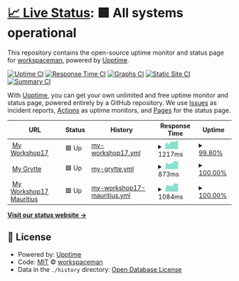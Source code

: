 # [📈 Live Status](https://workspaceman.github.io/workspaceman-upptime): <!--live status--> **🟩 All systems operational**

This repository contains the open-source uptime monitor and status page for [workspaceman](https://workspaceman.github.io/workspaceman-upptime), powered by [Upptime](https://github.com/upptime/upptime).

[![Uptime CI](https://github.com/workspaceman/workspaceman-upptime/workflows/Uptime%20CI/badge.svg)](https://github.com/workspaceman/workspaceman-upptime/actions?query=workflow%3A%22Uptime+CI%22)
[![Response Time CI](https://github.com/workspaceman/workspaceman-upptime/workflows/Response%20Time%20CI/badge.svg)](https://github.com/workspaceman/workspaceman-upptime/actions?query=workflow%3A%22Response+Time+CI%22)
[![Graphs CI](https://github.com/workspaceman/workspaceman-upptime/workflows/Graphs%20CI/badge.svg)](https://github.com/workspaceman/workspaceman-upptime/actions?query=workflow%3A%22Graphs+CI%22)
[![Static Site CI](https://github.com/workspaceman/workspaceman-upptime/workflows/Static%20Site%20CI/badge.svg)](https://github.com/workspaceman/workspaceman-upptime/actions?query=workflow%3A%22Static+Site+CI%22)
[![Summary CI](https://github.com/workspaceman/workspaceman-upptime/workflows/Summary%20CI/badge.svg)](https://github.com/workspaceman/workspaceman-upptime/actions?query=workflow%3A%22Summary+CI%22)

With [Upptime](https://upptime.js.org), you can get your own unlimited and free uptime monitor and status page, powered entirely by a GitHub repository. We use [Issues](https://github.com/workspaceman/workspaceman-upptime/issues) as incident reports, [Actions](https://github.com/workspaceman/workspaceman-upptime/actions) as uptime monitors, and [Pages](https://workspaceman.github.io/workspaceman-upptime) for the status page.

<!--start: status pages-->
<!-- This summary is generated by Upptime (https://github.com/upptime/upptime) -->
<!-- Do not edit this manually, your changes will be overwritten -->
<!-- prettier-ignore -->
| URL | Status | History | Response Time | Uptime |
| --- | ------ | ------- | ------------- | ------ |
| <img alt="" src="https://favicons.githubusercontent.com/my.workshop17.co.za" height="13"> [My Workshop17](https://my.workshop17.co.za) | 🟩 Up | [my-workshop17.yml](https://github.com/WorkSpaceMan/workspaceman-upptime/commits/HEAD/history/my-workshop17.yml) | <details><summary><img alt="Response time graph" src="./graphs/my-workshop17/response-time-week.png" height="20"> 1217ms</summary><br><a href="https://workspaceman.github.io/workspaceman-upptime/history/my-workshop17"><img alt="Response time 1197" src="https://img.shields.io/endpoint?url=https%3A%2F%2Fraw.githubusercontent.com%2FWorkSpaceMan%2Fworkspaceman-upptime%2FHEAD%2Fapi%2Fmy-workshop17%2Fresponse-time.json"></a><br><a href="https://workspaceman.github.io/workspaceman-upptime/history/my-workshop17"><img alt="24-hour response time 1316" src="https://img.shields.io/endpoint?url=https%3A%2F%2Fraw.githubusercontent.com%2FWorkSpaceMan%2Fworkspaceman-upptime%2FHEAD%2Fapi%2Fmy-workshop17%2Fresponse-time-day.json"></a><br><a href="https://workspaceman.github.io/workspaceman-upptime/history/my-workshop17"><img alt="7-day response time 1217" src="https://img.shields.io/endpoint?url=https%3A%2F%2Fraw.githubusercontent.com%2FWorkSpaceMan%2Fworkspaceman-upptime%2FHEAD%2Fapi%2Fmy-workshop17%2Fresponse-time-week.json"></a><br><a href="https://workspaceman.github.io/workspaceman-upptime/history/my-workshop17"><img alt="30-day response time 1197" src="https://img.shields.io/endpoint?url=https%3A%2F%2Fraw.githubusercontent.com%2FWorkSpaceMan%2Fworkspaceman-upptime%2FHEAD%2Fapi%2Fmy-workshop17%2Fresponse-time-month.json"></a><br><a href="https://workspaceman.github.io/workspaceman-upptime/history/my-workshop17"><img alt="1-year response time 1197" src="https://img.shields.io/endpoint?url=https%3A%2F%2Fraw.githubusercontent.com%2FWorkSpaceMan%2Fworkspaceman-upptime%2FHEAD%2Fapi%2Fmy-workshop17%2Fresponse-time-year.json"></a></details> | <details><summary><a href="https://workspaceman.github.io/workspaceman-upptime/history/my-workshop17">99.80%</a></summary><a href="https://workspaceman.github.io/workspaceman-upptime/history/my-workshop17"><img alt="All-time uptime 99.89%" src="https://img.shields.io/endpoint?url=https%3A%2F%2Fraw.githubusercontent.com%2FWorkSpaceMan%2Fworkspaceman-upptime%2FHEAD%2Fapi%2Fmy-workshop17%2Fuptime.json"></a><br><a href="https://workspaceman.github.io/workspaceman-upptime/history/my-workshop17"><img alt="24-hour uptime 100.00%" src="https://img.shields.io/endpoint?url=https%3A%2F%2Fraw.githubusercontent.com%2FWorkSpaceMan%2Fworkspaceman-upptime%2FHEAD%2Fapi%2Fmy-workshop17%2Fuptime-day.json"></a><br><a href="https://workspaceman.github.io/workspaceman-upptime/history/my-workshop17"><img alt="7-day uptime 99.80%" src="https://img.shields.io/endpoint?url=https%3A%2F%2Fraw.githubusercontent.com%2FWorkSpaceMan%2Fworkspaceman-upptime%2FHEAD%2Fapi%2Fmy-workshop17%2Fuptime-week.json"></a><br><a href="https://workspaceman.github.io/workspaceman-upptime/history/my-workshop17"><img alt="30-day uptime 99.89%" src="https://img.shields.io/endpoint?url=https%3A%2F%2Fraw.githubusercontent.com%2FWorkSpaceMan%2Fworkspaceman-upptime%2FHEAD%2Fapi%2Fmy-workshop17%2Fuptime-month.json"></a><br><a href="https://workspaceman.github.io/workspaceman-upptime/history/my-workshop17"><img alt="1-year uptime 99.89%" src="https://img.shields.io/endpoint?url=https%3A%2F%2Fraw.githubusercontent.com%2FWorkSpaceMan%2Fworkspaceman-upptime%2FHEAD%2Fapi%2Fmy-workshop17%2Fuptime-year.json"></a></details>
| <img alt="" src="https://favicons.githubusercontent.com/my.grytte.nl" height="13"> [My Grytte](https://my.grytte.nl) | 🟩 Up | [my-grytte.yml](https://github.com/WorkSpaceMan/workspaceman-upptime/commits/HEAD/history/my-grytte.yml) | <details><summary><img alt="Response time graph" src="./graphs/my-grytte/response-time-week.png" height="20"> 873ms</summary><br><a href="https://workspaceman.github.io/workspaceman-upptime/history/my-grytte"><img alt="Response time 830" src="https://img.shields.io/endpoint?url=https%3A%2F%2Fraw.githubusercontent.com%2FWorkSpaceMan%2Fworkspaceman-upptime%2FHEAD%2Fapi%2Fmy-grytte%2Fresponse-time.json"></a><br><a href="https://workspaceman.github.io/workspaceman-upptime/history/my-grytte"><img alt="24-hour response time 1085" src="https://img.shields.io/endpoint?url=https%3A%2F%2Fraw.githubusercontent.com%2FWorkSpaceMan%2Fworkspaceman-upptime%2FHEAD%2Fapi%2Fmy-grytte%2Fresponse-time-day.json"></a><br><a href="https://workspaceman.github.io/workspaceman-upptime/history/my-grytte"><img alt="7-day response time 873" src="https://img.shields.io/endpoint?url=https%3A%2F%2Fraw.githubusercontent.com%2FWorkSpaceMan%2Fworkspaceman-upptime%2FHEAD%2Fapi%2Fmy-grytte%2Fresponse-time-week.json"></a><br><a href="https://workspaceman.github.io/workspaceman-upptime/history/my-grytte"><img alt="30-day response time 830" src="https://img.shields.io/endpoint?url=https%3A%2F%2Fraw.githubusercontent.com%2FWorkSpaceMan%2Fworkspaceman-upptime%2FHEAD%2Fapi%2Fmy-grytte%2Fresponse-time-month.json"></a><br><a href="https://workspaceman.github.io/workspaceman-upptime/history/my-grytte"><img alt="1-year response time 830" src="https://img.shields.io/endpoint?url=https%3A%2F%2Fraw.githubusercontent.com%2FWorkSpaceMan%2Fworkspaceman-upptime%2FHEAD%2Fapi%2Fmy-grytte%2Fresponse-time-year.json"></a></details> | <details><summary><a href="https://workspaceman.github.io/workspaceman-upptime/history/my-grytte">100.00%</a></summary><a href="https://workspaceman.github.io/workspaceman-upptime/history/my-grytte"><img alt="All-time uptime 99.94%" src="https://img.shields.io/endpoint?url=https%3A%2F%2Fraw.githubusercontent.com%2FWorkSpaceMan%2Fworkspaceman-upptime%2FHEAD%2Fapi%2Fmy-grytte%2Fuptime.json"></a><br><a href="https://workspaceman.github.io/workspaceman-upptime/history/my-grytte"><img alt="24-hour uptime 100.00%" src="https://img.shields.io/endpoint?url=https%3A%2F%2Fraw.githubusercontent.com%2FWorkSpaceMan%2Fworkspaceman-upptime%2FHEAD%2Fapi%2Fmy-grytte%2Fuptime-day.json"></a><br><a href="https://workspaceman.github.io/workspaceman-upptime/history/my-grytte"><img alt="7-day uptime 100.00%" src="https://img.shields.io/endpoint?url=https%3A%2F%2Fraw.githubusercontent.com%2FWorkSpaceMan%2Fworkspaceman-upptime%2FHEAD%2Fapi%2Fmy-grytte%2Fuptime-week.json"></a><br><a href="https://workspaceman.github.io/workspaceman-upptime/history/my-grytte"><img alt="30-day uptime 99.94%" src="https://img.shields.io/endpoint?url=https%3A%2F%2Fraw.githubusercontent.com%2FWorkSpaceMan%2Fworkspaceman-upptime%2FHEAD%2Fapi%2Fmy-grytte%2Fuptime-month.json"></a><br><a href="https://workspaceman.github.io/workspaceman-upptime/history/my-grytte"><img alt="1-year uptime 99.94%" src="https://img.shields.io/endpoint?url=https%3A%2F%2Fraw.githubusercontent.com%2FWorkSpaceMan%2Fworkspaceman-upptime%2FHEAD%2Fapi%2Fmy-grytte%2Fuptime-year.json"></a></details>
| <img alt="" src="https://favicons.githubusercontent.com/my.workshop17.mu" height="13"> [My Workshop17 Mauritius](https://my.workshop17.mu) | 🟩 Up | [my-workshop17-mauritius.yml](https://github.com/WorkSpaceMan/workspaceman-upptime/commits/HEAD/history/my-workshop17-mauritius.yml) | <details><summary><img alt="Response time graph" src="./graphs/my-workshop17-mauritius/response-time-week.png" height="20"> 1084ms</summary><br><a href="https://workspaceman.github.io/workspaceman-upptime/history/my-workshop17-mauritius"><img alt="Response time 1071" src="https://img.shields.io/endpoint?url=https%3A%2F%2Fraw.githubusercontent.com%2FWorkSpaceMan%2Fworkspaceman-upptime%2FHEAD%2Fapi%2Fmy-workshop17-mauritius%2Fresponse-time.json"></a><br><a href="https://workspaceman.github.io/workspaceman-upptime/history/my-workshop17-mauritius"><img alt="24-hour response time 1301" src="https://img.shields.io/endpoint?url=https%3A%2F%2Fraw.githubusercontent.com%2FWorkSpaceMan%2Fworkspaceman-upptime%2FHEAD%2Fapi%2Fmy-workshop17-mauritius%2Fresponse-time-day.json"></a><br><a href="https://workspaceman.github.io/workspaceman-upptime/history/my-workshop17-mauritius"><img alt="7-day response time 1084" src="https://img.shields.io/endpoint?url=https%3A%2F%2Fraw.githubusercontent.com%2FWorkSpaceMan%2Fworkspaceman-upptime%2FHEAD%2Fapi%2Fmy-workshop17-mauritius%2Fresponse-time-week.json"></a><br><a href="https://workspaceman.github.io/workspaceman-upptime/history/my-workshop17-mauritius"><img alt="30-day response time 1071" src="https://img.shields.io/endpoint?url=https%3A%2F%2Fraw.githubusercontent.com%2FWorkSpaceMan%2Fworkspaceman-upptime%2FHEAD%2Fapi%2Fmy-workshop17-mauritius%2Fresponse-time-month.json"></a><br><a href="https://workspaceman.github.io/workspaceman-upptime/history/my-workshop17-mauritius"><img alt="1-year response time 1071" src="https://img.shields.io/endpoint?url=https%3A%2F%2Fraw.githubusercontent.com%2FWorkSpaceMan%2Fworkspaceman-upptime%2FHEAD%2Fapi%2Fmy-workshop17-mauritius%2Fresponse-time-year.json"></a></details> | <details><summary><a href="https://workspaceman.github.io/workspaceman-upptime/history/my-workshop17-mauritius">100.00%</a></summary><a href="https://workspaceman.github.io/workspaceman-upptime/history/my-workshop17-mauritius"><img alt="All-time uptime 99.13%" src="https://img.shields.io/endpoint?url=https%3A%2F%2Fraw.githubusercontent.com%2FWorkSpaceMan%2Fworkspaceman-upptime%2FHEAD%2Fapi%2Fmy-workshop17-mauritius%2Fuptime.json"></a><br><a href="https://workspaceman.github.io/workspaceman-upptime/history/my-workshop17-mauritius"><img alt="24-hour uptime 100.00%" src="https://img.shields.io/endpoint?url=https%3A%2F%2Fraw.githubusercontent.com%2FWorkSpaceMan%2Fworkspaceman-upptime%2FHEAD%2Fapi%2Fmy-workshop17-mauritius%2Fuptime-day.json"></a><br><a href="https://workspaceman.github.io/workspaceman-upptime/history/my-workshop17-mauritius"><img alt="7-day uptime 100.00%" src="https://img.shields.io/endpoint?url=https%3A%2F%2Fraw.githubusercontent.com%2FWorkSpaceMan%2Fworkspaceman-upptime%2FHEAD%2Fapi%2Fmy-workshop17-mauritius%2Fuptime-week.json"></a><br><a href="https://workspaceman.github.io/workspaceman-upptime/history/my-workshop17-mauritius"><img alt="30-day uptime 99.13%" src="https://img.shields.io/endpoint?url=https%3A%2F%2Fraw.githubusercontent.com%2FWorkSpaceMan%2Fworkspaceman-upptime%2FHEAD%2Fapi%2Fmy-workshop17-mauritius%2Fuptime-month.json"></a><br><a href="https://workspaceman.github.io/workspaceman-upptime/history/my-workshop17-mauritius"><img alt="1-year uptime 99.13%" src="https://img.shields.io/endpoint?url=https%3A%2F%2Fraw.githubusercontent.com%2FWorkSpaceMan%2Fworkspaceman-upptime%2FHEAD%2Fapi%2Fmy-workshop17-mauritius%2Fuptime-year.json"></a></details>

<!--end: status pages-->

[**Visit our status website →**](https://workspaceman.github.io/workspaceman-upptime)

## 📄 License

- Powered by: [Upptime](https://github.com/upptime/upptime)
- Code: [MIT](./LICENSE) © [workspaceman](https://workspaceman.github.io/workspaceman-upptime)
- Data in the `./history` directory: [Open Database License](https://opendatacommons.org/licenses/odbl/1-0/)
